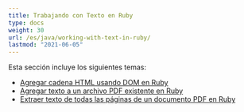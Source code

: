 ```yaml
---
title: Trabajando con Texto en Ruby
type: docs
weight: 30
url: /es/java/working-with-text-in-ruby/
lastmod: "2021-06-05"
---
```


Esta sección incluye los siguientes temas:

- [Agregar cadena HTML usando DOM en Ruby](/pdf/es/java/add-html-string-using-dom-in-ruby/)
- [Agregar texto a un archivo PDF existente en Ruby](/pdf/es/java/add-text-to-an-existing-pdf-file-in-ruby/)
- [Extraer texto de todas las páginas de un documento PDF en Ruby](/pdf/es/java/extract-text-from-all-the-pages-of-a-pdf-document-in-ruby/)